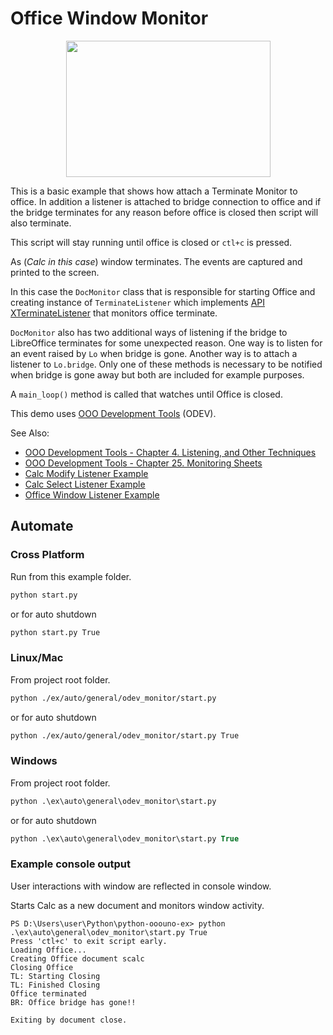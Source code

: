 # Office Window Monitor

<p align="center">
<img src="https://user-images.githubusercontent.com/4193389/204155527-4e975c63-ea78-4591-a659-d9ddafa8970c.png" width="327" height="218">
</p>


This is a basic example that shows how attach a Terminate Monitor to office.
In addition a listener is attached to bridge connection to office and
if the bridge terminates for any reason before office is closed then script will also terminate.

This script will stay running until office is closed or `ctl+c` is pressed.

As (*Calc in this case*) window terminates. The events are captured and printed to the screen.

In this case the `DocMonitor` class that is responsible for starting Office and creating instance of `TerminateListener` which implements [API XTerminateListener](https://api.libreoffice.org/docs/idl/ref/interfacecom_1_1sun_1_1star_1_1frame_1_1XTerminateListener.html)
that monitors office terminate.

`DocMonitor` also has two additional ways of listening if the bridge to LibreOffice terminates for some
unexpected reason. One way is to listen for an event raised by `Lo` when bridge is gone.
Another way is to attach a listener to `Lo.bridge`. Only one of these methods is necessary to be notified
when bridge is gone away but both are included for example purposes.

A `main_loop()` method is called that watches until Office is closed.

This demo uses [OOO Development Tools](https://python-ooo-dev-tools.readthedocs.io/en/latest/) (ODEV).

See Also:

- [OOO Development Tools - Chapter 4. Listening, and Other Techniques](https://python-ooo-dev-tools.readthedocs.io/en/latest/odev/part1/chapter04.html)
- [OOO Development Tools - Chapter 25. Monitoring Sheets](https://python-ooo-dev-tools.readthedocs.io/en/latest/odev/part4/chapter25.html)
- [Calc Modify Listener Example](../../calc/odev_modify_listener/)
- [Calc Select Listener Example](../../calc/odev_select_listener/)
- [Office Window Listener Example](../odev_listen/)

## Automate

### Cross Platform

Run from this example folder.

```sh
python start.py
```

or for auto shutdown

```sh
python start.py True
```

### Linux/Mac

From project root folder.

```sh
python ./ex/auto/general/odev_monitor/start.py
```
or for auto shutdown

```sh
python ./ex/auto/general/odev_monitor/start.py True
```

### Windows

From project root folder.

```ps
python .\ex\auto\general\odev_monitor\start.py
```

or for auto shutdown

```ps
python .\ex\auto\general\odev_monitor\start.py True
```

### Example console output

User interactions with window are reflected in console window.

Starts Calc as a new document and monitors window activity.

```text
PS D:\Users\user\Python\python-ooouno-ex> python .\ex\auto\general\odev_monitor\start.py True
Press 'ctl+c' to exit script early.
Loading Office...
Creating Office document scalc
Closing Office
TL: Starting Closing
TL: Finished Closing
Office terminated
BR: Office bridge has gone!!

Exiting by document close.
```
